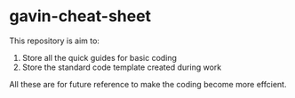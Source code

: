 # gavin-cheat-sheet
This repository is aim to: 
1. Store all the quick guides for basic coding 
2. Store the standard code template created during work 

All these are for future reference to make the coding become more effcient. 
